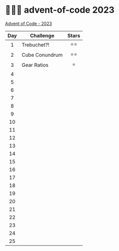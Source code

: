 # 🎄👨‍💻 advent-of-code 2023

[Advent of Code - 2023](https://adventofcode.com/2023)

| Day | Challenge      | Stars  |
| :-: | -------------- | :----: |
|  1  | Trebuchet?!    | ⭐️⭐️ |
|  2  | Cube Conundrum | ⭐️⭐️ |
|  3  | Gear Ratios    |  ⭐️   |
|  4  |                |        |
|  5  |                |        |
|  6  |                |        |
|  7  |                |        |
|  8  |                |        |
|  9  |                |        |
| 10  |                |        |
| 11  |                |        |
| 12  |                |        |
| 13  |                |        |
| 14  |                |        |
| 15  |                |        |
| 16  |                |        |
| 17  |                |        |
| 18  |                |        |
| 19  |                |        |
| 20  |                |        |
| 21  |                |        |
| 22  |                |        |
| 23  |                |        |
| 24  |                |        |
| 25  |                |        |
